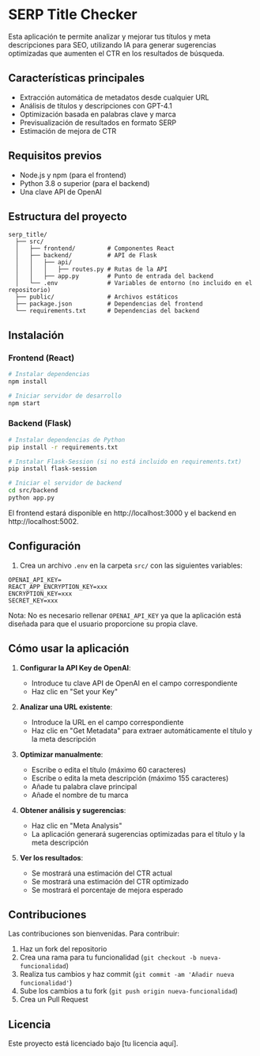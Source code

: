# SERP Title Checker

Esta aplicación te permite analizar y mejorar tus títulos y meta descripciones para SEO, utilizando IA para generar sugerencias optimizadas que aumenten el CTR en los resultados de búsqueda.

## Características principales

- Extracción automática de metadatos desde cualquier URL
- Análisis de títulos y descripciones con GPT-4.1
- Optimización basada en palabras clave y marca
- Previsualización de resultados en formato SERP
- Estimación de mejora de CTR

## Requisitos previos

- Node.js y npm (para el frontend)
- Python 3.8 o superior (para el backend)
- Una clave API de OpenAI

## Estructura del proyecto

```
serp_title/
  ├── src/
  │   ├── frontend/         # Componentes React
  │   ├── backend/          # API de Flask
  │   │   ├── api/         
  │   │   │   ├── routes.py # Rutas de la API
  │   │   ├── app.py        # Punto de entrada del backend
  │   └── .env              # Variables de entorno (no incluido en el repositorio)
  ├── public/               # Archivos estáticos
  ├── package.json          # Dependencias del frontend
  └── requirements.txt      # Dependencias del backend
```

## Instalación

### Frontend (React)

```bash
# Instalar dependencias
npm install

# Iniciar servidor de desarrollo
npm start
```

### Backend (Flask)

```bash
# Instalar dependencias de Python
pip install -r requirements.txt

# Instalar Flask-Session (si no está incluido en requirements.txt)
pip install flask-session

# Iniciar el servidor de backend
cd src/backend
python app.py
```

El frontend estará disponible en http://localhost:3000 y el backend en http://localhost:5002.

## Configuración

1. Crea un archivo `.env` en la carpeta `src/` con las siguientes variables:
```
OPENAI_API_KEY=
REACT_APP_ENCRYPTION_KEY=xxx
ENCRYPTION_KEY=xxx
SECRET_KEY=xxx
```

Nota: No es necesario rellenar `OPENAI_API_KEY` ya que la aplicación está diseñada para que el usuario proporcione su propia clave.

## Cómo usar la aplicación

1. **Configurar la API Key de OpenAI**:
   - Introduce tu clave API de OpenAI en el campo correspondiente
   - Haz clic en "Set your Key"

2. **Analizar una URL existente**:
   - Introduce la URL en el campo correspondiente
   - Haz clic en "Get Metadata" para extraer automáticamente el título y la meta descripción

3. **Optimizar manualmente**:
   - Escribe o edita el título (máximo 60 caracteres)
   - Escribe o edita la meta descripción (máximo 155 caracteres)
   - Añade tu palabra clave principal
   - Añade el nombre de tu marca

4. **Obtener análisis y sugerencias**:
   - Haz clic en "Meta Analysis"
   - La aplicación generará sugerencias optimizadas para el título y la meta descripción

5. **Ver los resultados**:
   - Se mostrará una estimación del CTR actual
   - Se mostrará una estimación del CTR optimizado
   - Se mostrará el porcentaje de mejora esperado

## Contribuciones

Las contribuciones son bienvenidas. Para contribuir:

1. Haz un fork del repositorio
2. Crea una rama para tu funcionalidad (`git checkout -b nueva-funcionalidad`)
3. Realiza tus cambios y haz commit (`git commit -am 'Añadir nueva funcionalidad'`)
4. Sube los cambios a tu fork (`git push origin nueva-funcionalidad`)
5. Crea un Pull Request

## Licencia

Este proyecto está licenciado bajo [tu licencia aquí].

